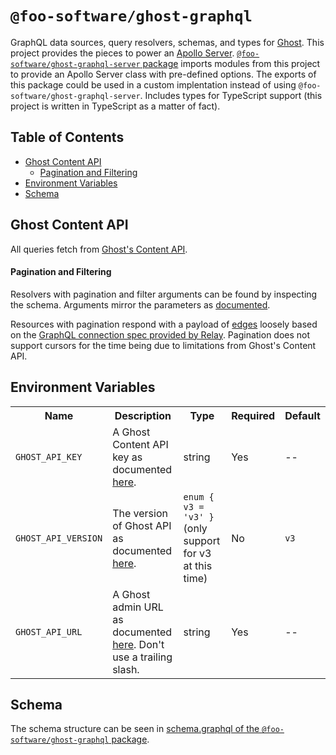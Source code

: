 # `@foo-software/ghost-graphql`

GraphQL data sources, query resolvers, schemas, and types for [Ghost](https://ghost.org/). This project provides the pieces to power an [Apollo Server](https://www.apollographql.com/docs/apollo-server/). [`@foo-software/ghost-graphql-server` package](https://github.com/foo-software/ghost-graphql/tree/master/packages/ghost-graphql) imports modules from this project to provide an Apollo Server class with pre-defined options. The exports of this package could be used in a custom implentation instead of using `@foo-software/ghost-graphql-server`. Includes types for TypeScript support (this project is written in TypeScript as a matter of fact).

## Table of Contents

- [Ghost Content API](ghost-content-api)
  - [Pagination and Filtering](pagination-and-filtering)
- [Environment Variables](#environment-variables)
- [Schema](#schema)

## Ghost Content API

All queries fetch from [Ghost's Content API](https://ghost.org/docs/api/v3/content).

#### Pagination and Filtering

Resolvers with pagination and filter arguments can be found by inspecting the schema. Arguments mirror the parameters as [documented](https://ghost.org/docs/api/v3/content/#parameters).

Resources with pagination respond with a payload of [edges](https://graphql.org/learn/pagination/) loosely based on the [GraphQL connection spec provided by Relay](https://relay.dev/graphql/connections.htm). Pagination does not support cursors for the time being due to limitations from Ghost's Content API.

## Environment Variables

<table>
  <tr>
    <th>Name</th>
    <th>Description</th>
    <th>Type</th>
    <th>Required</th>
    <th>Default</th>
  </tr>
  <tr>
    <td><code>GHOST_API_KEY</code></td>
    <td>A Ghost Content API key as documented <a href="https://ghost.org/docs/api/v3/content/#key">here</a>.</td>
    <td>string</td>
    <td>Yes</td>
    <td>--</td>
  </tr>
  <tr>
    <td><code>GHOST_API_VERSION</code></td>
    <td>The version of Ghost API as documented <a href="https://ghost.org/docs/api/v3/content/#path--version">here</a>.</td>
    <td><code>enum { v3 = 'v3' }</code>(only support for v3 at this time)</td>
    <td>No</td>
    <td><code>v3</code></td>
  </tr>
  <tr>
    <td><code>GHOST_API_URL</code></td>
    <td>A Ghost admin URL as documented <a href="https://ghost.org/docs/api/v3/content/#url">here</a>. Don't use a trailing slash.</td>
    <td>string</td>
    <td>Yes</td>
    <td>--</td>
  </tr>
</table>

## Schema

The schema structure can be seen in [schema.graphql of the `@foo-software/ghost-graphql` package](schema.graphql).
